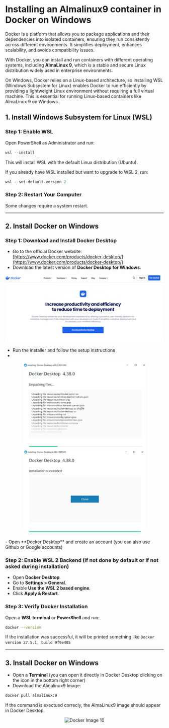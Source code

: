 # Installing an Almalinux9 container in Docker on Windows

Docker is a platform that allows you to package applications and their dependencies into isolated containers, ensuring they run consistently across different environments. It simplifies deployment, enhances scalability, and avoids compatibility issues.

With Docker, you can install and run containers with different operating systems, including **AlmaLinux 9**, which is a stable and secure Linux distribution widely used in enterprise environments.

On Windows, Docker relies on a Linux-based architecture, so installing WSL (Windows Subsystem for Linux) enables Docker to run efficiently by providing a lightweight Linux environment without requiring a full virtual machine. This is essential for running Linux-based containers like AlmaLinux 9 on Windows.

## 1. Install Windows Subsystem for Linux (WSL)

### Step 1: Enable WSL
Open PowerShell as Administrator and run:
```powershell
wsl --install
```
This will install WSL with the default Linux distribution (Ubuntu).

If you already have WSL installed but want to upgrade to WSL 2, run:
```powershell
wsl --set-default-version 2
```

### Step 2: Restart Your Computer
Some changes require a system restart.

---

## 2. Install Docker on Windows

### Step 1: Download and Install Docker Desktop
- Go to the official Docker website: [https://www.docker.com/products/docker-desktop/](https://www.docker.com/products/docker-desktop/)
- Download the latest version of **Docker Desktop for Windows**.

<p align="center">
  <img src='https://github.com/chiaramaccani/Scientific_Computing_for_Physics_Students/blob/main/task01/images/Docker01.png?raw=true' alt='Docker Image 1' style='width:700px;'/>
</p>

- Run the installer and follow the setup instructions
- 
<p align="center">
  <img src='https://github.com/chiaramaccani/Scientific_Computing_for_Physics_Students/blob/main/task01/images/Docker02.JPG?raw=true' alt='Docker Image 2' style='width:390px;'/>
  <img src='https://github.com/chiaramaccani/Scientific_Computing_for_Physics_Students/blob/main/task01/images/Docker03.JPG?raw=true' alt='Docker Image 3' style='width:390px;'/>
</p>
- Open **Docker Desktop** and create an account (you can also use Github or Google accounts)


### Step 2: Enable WSL 2 Backend (if not done by default or if not asked during installation)
- Open **Docker Desktop**.
- Go to **Settings > General**.
- Enable **Use the WSL 2 based engine**.
- Click **Apply & Restart**.

### Step 3: Verify Docker Installation
Open a **WSL terminal** or **PowerShell** and run:
```sh
docker --version
```
If the installation was successful, it will be printed something like `Docker version 27.5.1, build 9f9e405`

---


## 3. Install Docker on Windows
- Open a **Terminal** (you can open it directly in Docker Desktop clicking on the icon in the bottom right corner)
- Download the Almalinux9 Image:
 ```sh
docker pull almalinux:9
```
If the command is exectued correcly, the AlmaLinux9 image should appear in Docker Desktop.
<p align="center">
  <img src='https://github.com/chiaramaccani/Scientific_Computing_for_Physics_Students/blob/main/task01/images/Docker10.png?raw=true' alt='Docker Image 10' style='width:700px;'/>
</p>
